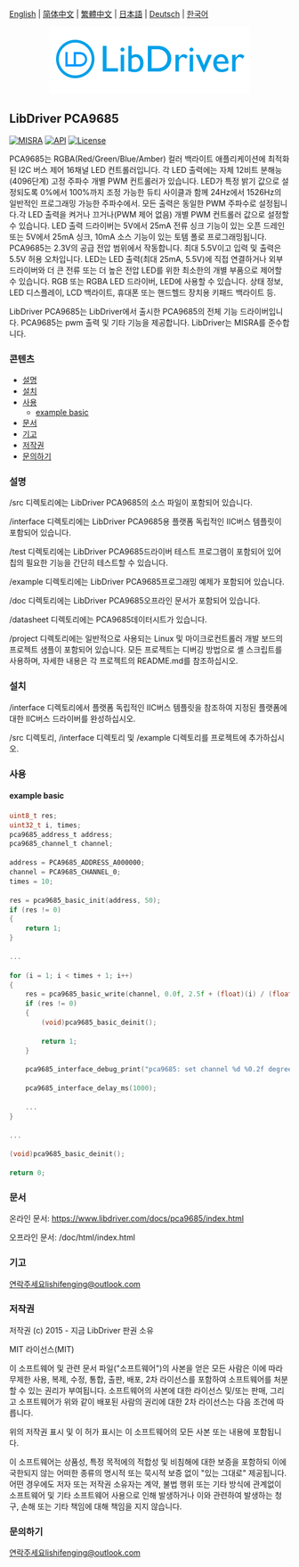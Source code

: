 [English](/README.md) | [ 简体中文](/README_zh-Hans.md) | [繁體中文](/README_zh-Hant.md) | [日本語](/README_ja.md) | [Deutsch](/README_de.md) | [한국어](/README_ko.md)

<div align=center>
<img src="/doc/image/logo.png"/>
</div>

## LibDriver PCA9685

[![MISRA](https://img.shields.io/badge/misra-compliant-brightgreen.svg)](/misra/README.md) [![API](https://img.shields.io/badge/api-reference-blue.svg)](https://www.libdriver.com/docs/pca9685/index.html) [![License](https://img.shields.io/badge/license-MIT-brightgreen.svg)](/LICENSE)

PCA9685는 RGBA(Red/Green/Blue/Amber) 컬러 백라이트 애플리케이션에 최적화된 I2C 버스 제어 16채널 LED 컨트롤러입니다. 각 LED 출력에는 자체 12비트 분해능(4096단계) 고정 주파수 개별 PWM 컨트롤러가 있습니다.
LED가 특정 밝기 값으로 설정되도록 0%에서 100%까지 조정 가능한 듀티 사이클과 함께 24Hz에서 1526Hz의 일반적인 프로그래밍 가능한 주파수에서. 모든 출력은 동일한 PWM 주파수로 설정됩니다.각 LED 출력을 켜거나 끄거나(PWM 제어 없음) 개별 PWM 컨트롤러 값으로 설정할 수 있습니다. LED 출력 드라이버는 5V에서 25mA 전류 싱크 기능이 있는 오픈 드레인 또는 5V에서 25mA 싱크, 10mA 소스 기능이 있는 토템 폴로 프로그래밍됩니다. PCA9685는 2.3V의 공급 전압 범위에서 작동합니다. 최대 5.5V이고 입력 및 출력은 5.5V 허용 오차입니다. LED는 LED 출력(최대 25mA, 5.5V)에 직접 연결하거나 외부 드라이버와 더 큰 전류 또는 더 높은 전압 LED를 위한 최소한의 개별 부품으로 제어할 수 있습니다. RGB 또는 RGBA LED 드라이버, LED에 사용할 수 있습니다. 상태 정보, LED 디스플레이, LCD 백라이트, 휴대폰 또는 핸드헬드 장치용 키패드 백라이트 등.

LibDriver PCA9685는 LibDriver에서 출시한 PCA9685의 전체 기능 드라이버입니다. PCA9685는 pwm 출력 및 기타 기능을 제공합니다. LibDriver는 MISRA를 준수합니다.

### 콘텐츠

  - [설명](#설명)
  - [설치](#설치)
  - [사용](#사용)
    - [example basic](#example-basic)
  - [문서](#문서)
  - [기고](#기고)
  - [저작권](#저작권)
  - [문의하기](#문의하기)

### 설명

/src 디렉토리에는 LibDriver PCA9685의 소스 파일이 포함되어 있습니다.

/interface 디렉토리에는 LibDriver PCA9685용 플랫폼 독립적인 IIC버스 템플릿이 포함되어 있습니다.

/test 디렉토리에는 LibDriver PCA9685드라이버 테스트 프로그램이 포함되어 있어 칩의 필요한 기능을 간단히 테스트할 수 있습니다.

/example 디렉토리에는 LibDriver PCA9685프로그래밍 예제가 포함되어 있습니다.

/doc 디렉토리에는 LibDriver PCA9685오프라인 문서가 포함되어 있습니다.

/datasheet 디렉토리에는 PCA9685데이터시트가 있습니다.

/project 디렉토리에는 일반적으로 사용되는 Linux 및 마이크로컨트롤러 개발 보드의 프로젝트 샘플이 포함되어 있습니다. 모든 프로젝트는 디버깅 방법으로 셸 스크립트를 사용하며, 자세한 내용은 각 프로젝트의 README.md를 참조하십시오.

### 설치

/interface 디렉토리에서 플랫폼 독립적인 IIC버스 템플릿을 참조하여 지정된 플랫폼에 대한 IIC버스 드라이버를 완성하십시오.

/src 디렉토리, /interface 디렉토리 및 /example 디렉토리를 프로젝트에 추가하십시오.

### 사용

#### example basic

```C
uint8_t res;
uint32_t i, times;
pca9685_address_t address;
pca9685_channel_t channel;

address = PCA9685_ADDRESS_A000000;
channel = PCA9685_CHANNEL_0;
times = 10;

res = pca9685_basic_init(address, 50);
if (res != 0)
{
    return 1;
}

...

for (i = 1; i < times + 1; i++)
{
    res = pca9685_basic_write(channel, 0.0f, 2.5f + (float)(i) / (float)(times) * 10.0f);
    if (res != 0)
    {
        (void)pca9685_basic_deinit();

        return 1;
    }

    pca9685_interface_debug_print("pca9685: set channel %d %0.2f degrees.\n", channel, (float)(i) / (float)(times) * 180.0f);

    pca9685_interface_delay_ms(1000);
    
    ...
}

...

(void)pca9685_basic_deinit();

return 0;
```

### 문서

온라인 문서: https://www.libdriver.com/docs/pca9685/index.html

오프라인 문서: /doc/html/index.html

### 기고

연락주세요lishifenging@outlook.com

### 저작권

저작권 (c) 2015 - 지금 LibDriver 판권 소유

MIT 라이선스(MIT)

이 소프트웨어 및 관련 문서 파일("소프트웨어")의 사본을 얻은 모든 사람은 이에 따라 무제한 사용, 복제, 수정, 통합, 출판, 배포, 2차 라이선스를 포함하여 소프트웨어를 처분할 수 있는 권리가 부여됩니다. 소프트웨어의 사본에 대한 라이선스 및/또는 판매, 그리고 소프트웨어가 위와 같이 배포된 사람의 권리에 대한 2차 라이선스는 다음 조건에 따릅니다.

위의 저작권 표시 및 이 허가 표시는 이 소프트웨어의 모든 사본 또는 내용에 포함됩니다.

이 소프트웨어는 상품성, 특정 목적에의 적합성 및 비침해에 대한 보증을 포함하되 이에 국한되지 않는 어떠한 종류의 명시적 또는 묵시적 보증 없이 "있는 그대로" 제공됩니다. 어떤 경우에도 저자 또는 저작권 소유자는 계약, 불법 행위 또는 기타 방식에 관계없이 소프트웨어 및 기타 소프트웨어 사용으로 인해 발생하거나 이와 관련하여 발생하는 청구, 손해 또는 기타 책임에 대해 책임을 지지 않습니다.

### 문의하기

연락주세요lishifenging@outlook.com